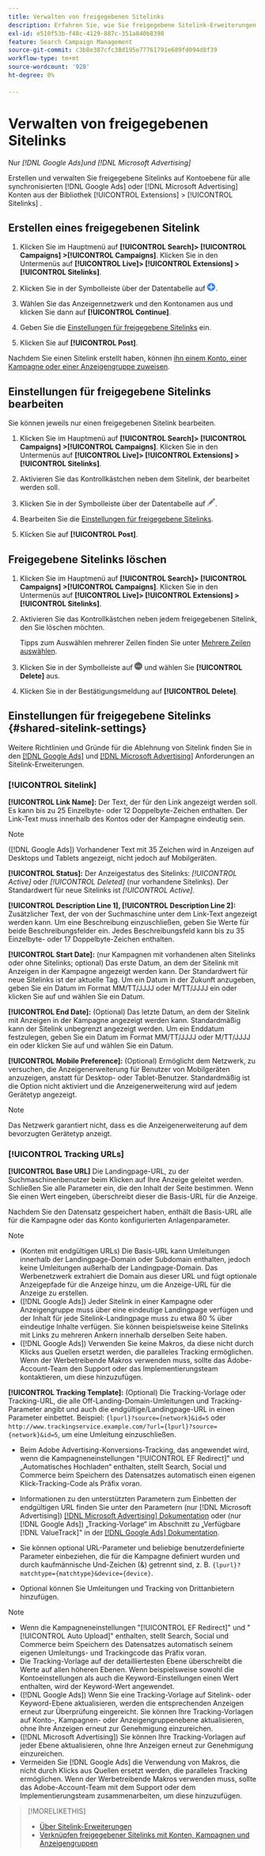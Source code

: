 ```yaml
---
title: Verwalten von freigegebenen Sitelinks
description: Erfahren Sie, wie Sie freigegebene Sitelink-Erweiterungen erstellen und verwalten.
exl-id: e510f53b-f48c-4129-887c-351a840b8398
feature: Search Campaign Management
source-git-commit: c3b8e387cfc38d195e77761791e689fd094d8f39
workflow-type: tm+mt
source-wordcount: '928'
ht-degree: 0%

---
```


# Verwalten von freigegebenen Sitelinks

Nur *[!DNL Google Ads]und [!DNL Microsoft Advertising]*

Erstellen und verwalten Sie freigegebene Sitelinks auf Kontoebene für alle synchronisierten [!DNL Google Ads] oder [!DNL Microsoft Advertising] Konten aus der Bibliothek [!UICONTROL Extensions] > [!UICONTROL Sitelinks] .

## Erstellen eines freigegebenen Sitelink

1. Klicken Sie im Hauptmenü auf **[!UICONTROL Search]> [!UICONTROL Campaigns] >[!UICONTROL Campaigns]**. Klicken Sie in den Untermenüs auf **[!UICONTROL Live]> [!UICONTROL Extensions] >[!UICONTROL Sitelinks]**.

1. Klicken Sie in der Symbolleiste über der Datentabelle auf ![Erstellen](/help/search-social-commerce/assets/add.png "Erstellen").

1. Wählen Sie das Anzeigennetzwerk und den Kontonamen aus und klicken Sie dann auf **[!UICONTROL Continue]**.

1. Geben Sie die [Einstellungen für freigegebene Sitelinks](#shared-sitelink-settings) ein.

1. Klicken Sie auf **[!UICONTROL Post]**.

Nachdem Sie einen Sitelink erstellt haben, können [ ihn einem Konto, einer Kampagne oder einer Anzeigengruppe zuweisen](sitelink-extension-associate.md).

## Einstellungen für freigegebene Sitelinks bearbeiten

Sie können jeweils nur einen freigegebenen Sitelink bearbeiten.

1. Klicken Sie im Hauptmenü auf **[!UICONTROL Search]> [!UICONTROL Campaigns] >[!UICONTROL Campaigns]**. Klicken Sie in den Untermenüs auf **[!UICONTROL Live]> [!UICONTROL Extensions] >[!UICONTROL Sitelinks]**.

1. Aktivieren Sie das Kontrollkästchen neben dem Sitelink, der bearbeitet werden soll.

1. Klicken Sie in der Symbolleiste über der Datentabelle auf ![Bearbeiten](/help/search-social-commerce/assets/edit.png "Bearbeiten").

1. Bearbeiten Sie die [Einstellungen für freigegebene Sitelinks](#shared-sitelink-settings).

1. Klicken Sie auf **[!UICONTROL Post]**.

## Freigegebene Sitelinks löschen

1. Klicken Sie im Hauptmenü auf **[!UICONTROL Search]> [!UICONTROL Campaigns] >[!UICONTROL Campaigns]**. Klicken Sie in den Untermenüs auf **[!UICONTROL Live]> [!UICONTROL Extensions] >[!UICONTROL Sitelinks]**.

1. Aktivieren Sie das Kontrollkästchen neben jedem freigegebenen Sitelink, den Sie löschen möchten.

   Tipps zum Auswählen mehrerer Zeilen finden Sie unter [Mehrere Zeilen auswählen](/help/search-social-commerce/common-tasks/navigation-editing-selection/multiple-rows-select.md).

1. Klicken Sie in der Symbolleiste auf ![Mehr](/help/search-social-commerce/assets/more.png "Mehr") und wählen Sie **[!UICONTROL Delete]** aus.

1. Klicken Sie in der Bestätigungsmeldung auf **[!UICONTROL Delete]**.

## Einstellungen für freigegebene Sitelinks {#shared-sitelink-settings}

Weitere Richtlinien und Gründe für die Ablehnung von Sitelink finden Sie in den [[!DNL Google Ads]](https://support.google.com/adspolicy/answer/1054210) und [[!DNL Microsoft Advertising]](https://help.ads.microsoft.com/#apex/ads/en/ext60206) Anforderungen an Sitelink-Erweiterungen.

### [!UICONTROL Sitelink]

**[!UICONTROL Link Name]:** Der Text, der für den Link angezeigt werden soll. Es kann bis zu 25 Einzelbyte- oder 12 Doppelbyte-Zeichen enthalten. Der Link-Text muss innerhalb des Kontos oder der Kampagne eindeutig sein.

>[!NOTE]
>
>([!DNL Google Ads]) Vorhandener Text mit 35 Zeichen wird in Anzeigen auf Desktops und Tablets angezeigt, nicht jedoch auf Mobilgeräten.

**[!UICONTROL Status]:** Der Anzeigestatus des Sitelinks: *[!UICONTROL Active]* oder *[!UICONTROL Deleted]* (nur vorhandene Sitelinks). Der Standardwert für neue Sitelinks ist *[!UICONTROL Active]*.

**[!UICONTROL Description Line 1], [!UICONTROL Description Line 2]:** Zusätzlicher Text, der von der Suchmaschine unter dem Link-Text angezeigt werden kann. Um eine Beschreibung einzuschließen, geben Sie Werte für beide Beschreibungsfelder ein. Jedes Beschreibungsfeld kann bis zu 35 Einzelbyte- oder 17 Doppelbyte-Zeichen enthalten.

**[!UICONTROL Start Date]:** (nur Kampagnen mit vorhandenen alten Sitelinks oder ohne Sitelinks; optional) Das erste Datum, an dem der Sitelink mit Anzeigen in der Kampagne angezeigt werden kann. Der Standardwert für neue Sitelinks ist der aktuelle Tag. Um ein Datum in der Zukunft anzugeben, geben Sie ein Datum im Format MM/TT/JJJJ oder M/TT/JJJJ ein oder klicken Sie auf   und wählen Sie ein Datum.

**[!UICONTROL End Date]:** (Optional) Das letzte Datum, an dem der Sitelink mit Anzeigen in der Kampagne angezeigt werden kann. Standardmäßig kann der Sitelink unbegrenzt angezeigt werden. Um ein Enddatum festzulegen, geben Sie ein Datum im Format MM/TT/JJJJ oder M/TT/JJJJ ein oder klicken Sie auf   und wählen Sie ein Datum.

**[!UICONTROL Mobile Preference]:** (Optional) Ermöglicht dem Netzwerk, zu versuchen, die Anzeigenerweiterung für Benutzer von Mobilgeräten anzuzeigen, anstatt für Desktop- oder Tablet-Benutzer. Standardmäßig ist die Option nicht aktiviert und die Anzeigenerweiterung wird auf jedem Gerätetyp angezeigt.

>[!NOTE]
>
>Das Netzwerk garantiert nicht, dass es die Anzeigenerweiterung auf dem bevorzugten Gerätetyp anzeigt.

### [!UICONTROL Tracking URLs]

**[!UICONTROL Base URL]** Die Landingpage-URL, zu der Suchmaschinenbenutzer beim Klicken auf Ihre Anzeige geleitet werden. Schließen Sie alle Parameter ein, die den Inhalt der Seite bestimmen. Wenn Sie einen Wert eingeben, überschreibt dieser die Basis-URL für die Anzeige.

Nachdem Sie den Datensatz gespeichert haben, enthält die Basis-URL alle für die Kampagne oder das Konto konfigurierten Anlagenparameter.

>[!NOTE]
>
>* (Konten mit endgültigen URLs) Die Basis-URL kann Umleitungen innerhalb der Landingpage-Domain oder Subdomain enthalten, jedoch keine Umleitungen außerhalb der Landingpage-Domain. Das Werbenetzwerk extrahiert die Domain aus dieser URL und fügt optionale Anzeigepfade für die Anzeige hinzu, um die Anzeige-URL für die Anzeige zu erstellen.
>* ([!DNL Google Ads]) Jeder Sitelink in einer Kampagne oder Anzeigengruppe muss über eine eindeutige Landingpage verfügen und der Inhalt für jede Sitelink-Landingpage muss zu etwa 80 % über eindeutige Inhalte verfügen. Sie können beispielsweise keine Sitelinks mit Links zu mehreren Ankern innerhalb derselben Seite haben.
>* ([!DNL Google Ads]) Verwenden Sie keine Makros, da diese nicht durch Klicks aus Quellen ersetzt werden, die paralleles Tracking ermöglichen. Wenn der Werbetreibende Makros verwenden muss, sollte das Adobe-Account-Team den Support oder das Implementierungsteam kontaktieren, um diese hinzuzufügen.

**[!UICONTROL Tracking Template]:** (Optional) Die Tracking-Vorlage oder Tracking-URL, die alle Off-Landing-Domain-Umleitungen und Tracking-Parameter angibt und auch die endgültige/Landingpage-URL in einen Parameter einbettet. Beispiel: `{lpurl}?source={network}&id=5` oder `http://www.trackingservice.example.com/?url={lpurl}?source={network}&id=5`, um eine Umleitung einzuschließen.

* Beim Adobe Advertising-Konversions-Tracking, das angewendet wird, wenn die Kampagneneinstellungen &quot;[!UICONTROL EF Redirect]&quot; und „Automatisches Hochladen“ enthalten, stellt Search, Social und Commerce beim Speichern des Datensatzes automatisch einen eigenen Klick-Tracking-Code als Präfix voran.

* Informationen zu den unterstützten Parametern zum Einbetten der endgültigen URL finden Sie unter den Parametern (nur [!DNL Microsoft Advertising]) [[!DNL Microsoft Advertising] Dokumentation](https://help.ads.microsoft.com/#apex/3/en/56799) oder (nur [!DNL Google Ads]) „Tracking-Vorlage“ im Abschnitt zu „Verfügbare [!DNL ValueTrack]&quot; in der [[!DNL Google Ads] Dokumentation](https://support.google.com/google-ads/answer/6305348).

* Sie können optional URL-Parameter und beliebige benutzerdefinierte Parameter einbeziehen, die für die Kampagne definiert wurden und durch kaufmännische Und-Zeichen (&amp;) getrennt sind, z. B. `{lpurl}?matchtype={matchtype}&device={device}`.

* Optional können Sie Umleitungen und Tracking von Drittanbietern hinzufügen.

>[!NOTE]
>
>* Wenn die Kampagneneinstellungen &quot;[!UICONTROL EF Redirect]&quot; und &quot;[!UICONTROL Auto Upload]&quot; enthalten, stellt Search, Social und Commerce beim Speichern des Datensatzes automatisch seinem eigenen Umleitungs- und Trackingcode das Präfix voran.
>* Die Tracking-Vorlage auf der detailliertesten Ebene überschreibt die Werte auf allen höheren Ebenen. Wenn beispielsweise sowohl die Kontoeinstellungen als auch die Keyword-Einstellungen einen Wert enthalten, wird der Keyword-Wert angewendet.
>* ([!DNL Google Ads]) Wenn Sie eine Tracking-Vorlage auf Sitelink- oder Keyword-Ebene aktualisieren, werden die entsprechenden Anzeigen erneut zur Überprüfung eingereicht. Sie können Ihre Tracking-Vorlagen auf Konto-, Kampagnen- oder Anzeigengruppenebene aktualisieren, ohne Ihre Anzeigen erneut zur Genehmigung einzureichen.
>* ([!DNL Microsoft Advertising]) Sie können Ihre Tracking-Vorlagen auf jeder Ebene aktualisieren, ohne Ihre Anzeigen erneut zur Genehmigung einzureichen.
>* Vermeiden Sie [!DNL Google Ads] die Verwendung von Makros, die nicht durch Klicks aus Quellen ersetzt werden, die paralleles Tracking ermöglichen. Wenn der Werbetreibende Makros verwenden muss, sollte das Adobe-Account-Team mit dem Support oder dem Implementierungsteam zusammenarbeiten, um diese hinzuzufügen.

>[!MORELIKETHIS]
>
>* [Über Sitelink-Erweiterungen](sitelink-extension-about.md)
>* [Verknüpfen freigegebener Sitelinks mit Konten, Kampagnen und Anzeigengruppen](sitelink-extension-associate.md)
